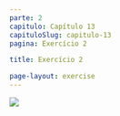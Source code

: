 ```yaml
---
parte: 2
capitulo: Capítulo 13
capituloSlug: capitulo-13
pagina: Exercício 2

title: Exercício 2

page-layout: exercise
---
```


<img src="{{site.baseurl}}/assets/graphics/content/2_6_1_2.png"/>
